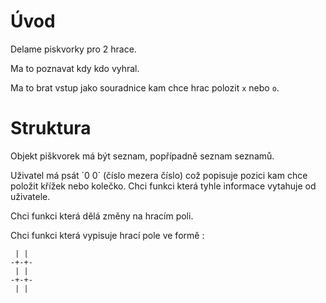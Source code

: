 # Úvod

Delame piskvorky pro 2 hrace.

Ma to poznavat kdy kdo vyhral.

Ma to brat vstup jako souradnice kam chce hrac polozit `x` nebo `o`.

# Struktura

Objekt piškvorek má být seznam, popřípadně seznam seznamů.

Uživatel má psát ´0 0´ (číslo mezera číslo) což popisuje pozici kam 
chce položit křížek nebo kolečko. Chci funkci která tyhle informace 
vytahuje od uživatele.

Chci funkci která dělá změny na hracím poli.

Chci funkci která vypisuje hrací pole ve formě : 
```
 | | 
-+-+-
 | | 
-+-+-
 | |
```

